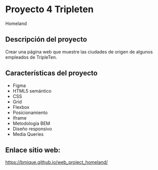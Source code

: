 # Proyecto 4 Tripleten

Homeland

## Descripción del proyecto

Crear una página web que muestre las ciudades de origen de algunos empleados de TripleTen.

## Características del proyecto

- Figma
- HTML5 semántico
- CSS
- Grid
- Flexbox
- Posicionamiento
- Iframe
- Metodología BEM
- Diseño responsivo
- Media Queries

## Enlace sitio web:

https://bmique.github.io/web_project_homeland/
